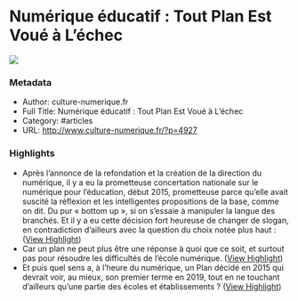 # Numérique éducatif : Tout Plan Est Voué à L’échec

![](https://readwise-assets.s3.amazonaws.com/static/images/article3.5c705a01b476.png)

### Metadata

- Author: culture-numerique.fr
- Full Title: Numérique éducatif : Tout Plan Est Voué à L’échec
- Category: #articles
- URL: http://www.culture-numerique.fr/?p=4927

### Highlights

- Après l’annonce de la refondation et la création de la direction du numérique, il y a eu la prometteuse concertation nationale sur le numérique pour l’éducation, début 2015, prometteuse parce qu’elle avait suscité la réflexion et les intelligentes propositions de la base, comme on dit. Du pur « bottom up », si on s’essaie à manipuler la langue des branchés. Et il y a eu cette décision fort heureuse de changer de slogan, en contradiction d’ailleurs avec la question du choix notée plus haut : ([View Highlight](https://instapaper.com/read/719691332/2631613))
- Car un plan ne peut plus être une réponse à quoi que ce soit, et surtout pas pour résoudre les difficultés de l’école numérique. ([View Highlight](https://instapaper.com/read/719691332/2631624))
- Et puis quel sens a, à l’heure du numérique, un Plan décidé en 2015 qui devrait voir, au mieux, son premier terme en 2019, tout en ne touchant d’ailleurs qu’une partie des écoles et établissements ? ([View Highlight](https://instapaper.com/read/719691332/2631625))
